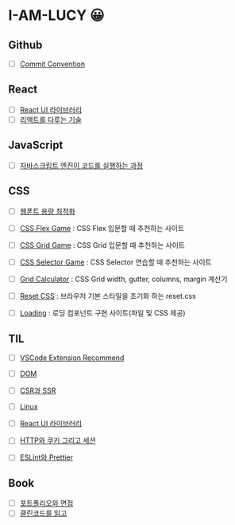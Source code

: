 # I-AM-LUCY 😀

## Github
- [ ] [Commit Convention](https://github.com/Week-I-Learn/I-AM-LUCY/blob/main/Github/Commit%20Convention.md#commit-convention)

## React
- [ ] [React UI 라이브러리](https://www.notion.so/iamalucy/UI-8e5492e77bac422e9d28b8222d785a51)
- [ ] [리액트를 다루는 기술](https://github.com/Week-I-Learn/I-AM-LUCY/blob/main/React/%EB%A6%AC%EC%95%A1%ED%8A%B8%EB%A5%BC%20%EB%8B%A4%EB%A3%A8%EB%8A%94%20%EA%B8%B0%EC%88%A0.md#%EB%A6%AC%EC%95%A1%ED%8A%B8%EB%A5%BC-%EB%8B%A4%EB%A3%A8%EB%8A%94-%EA%B8%B0%EC%88%A0)

## JavaScript
- [ ] [자바스크립트 엔진이 코드를 실행하는 과정](https://github.com/Week-I-Learn/I-AM-LUCY/blob/main/JavaScript/%EC%9E%90%EB%B0%94%EC%8A%A4%ED%81%AC%EB%A6%BD%ED%8A%B8%20%EC%97%94%EC%A7%84%EC%9D%B4%20%EC%BD%94%EB%93%9C%EB%A5%BC%20%EC%8B%A4%ED%96%89%ED%95%98%EB%8A%94%20%EA%B3%BC%EC%A0%95.md#%EC%9E%90%EB%B0%94%EC%8A%A4%ED%81%AC%EB%A6%BD%ED%8A%B8-%EC%97%94%EC%A7%84%EC%9D%B4-%EC%BD%94%EB%93%9C%EB%A5%BC-%EC%8B%A4%ED%96%89%ED%95%98%EB%8A%94-%EA%B3%BC%EC%A0%95)

## CSS
- [ ] [웹폰트 용량 최적화](https://github.com/Week-I-Learn/I-AM-LUCY/blob/main/TIL/WebFont.md)
- [ ] [CSS Flex Game](https://flexboxfroggy.com/#ko) : CSS Flex 입문할 때 추천하는 사이트
- [ ] [CSS Grid Game](https://cssgridgarden.com/#ko) : CSS Grid 입문할 때 추천하는 사이트
- [ ] [CSS Selector Game](https://flukeout.github.io/) : CSS Selector 연습할 때 추천하는 사이트
- [ ] [Grid Calculator](http://gridcalculator.dk/) : CSS Grid width, gutter, columns, margin 계산기  
- [ ] [Reset CSS](https://meyerweb.com/eric/tools/css/reset/) : 브라우저 기본 스타일을 초기화 하는 reset.css 
- [ ] [Loading](https://loading.io/) : 로딩 컴포넌트 구현 사이트(파일 및 CSS 제공) 


## TIL
- [ ] [VSCode Extension Recommend](https://github.com/Week-I-Learn/I-AM-LUCY/blob/main/TIL/VSCode%20Extension.md#vscode-extension-recommend)
- [ ] [DOM](https://github.com/Week-I-Learn/I-AM-LUCY/blob/main/TIL/DOM.md#dom)
- [ ] [CSR과 SSR](https://github.com/Week-I-Learn/I-AM-LUCY/blob/main/TIL/CSR%EA%B3%BC%20SSR.md#csrclient-side-rendering%EA%B3%BC-ssrserver-side-rendering)
- [ ] [Linux](https://github.com/Week-I-Learn/I-AM-LUCY/blob/main/TIL/Linux.md#linux)
- [ ] [React UI 라이브러리](https://github.com/Week-I-Learn/I-AM-LUCY/blob/main/TIL/React%20UI%20%EB%9D%BC%EC%9D%B4%EB%B8%8C%EB%9F%AC%EB%A6%AC.md#ui-%EB%9D%BC%EC%9D%B4%EB%B8%8C%EB%9F%AC%EB%A6%AC)
- [ ] [HTTP와 쿠키 그리고 세션](https://github.com/Week-I-Learn/I-AM-LUCY/blob/main/TIL/HTTP%EC%99%80%20%EC%BF%A0%ED%82%A4%EC%99%80%20%EC%84%B8%EC%85%98%20%EA%B7%B8%EB%A6%AC%EA%B3%A0%20%ED%86%A0%ED%81%B0.md#http%EC%99%80-%EC%BF%A0%ED%82%A4-%EA%B7%B8%EB%A6%AC%EA%B3%A0-%EC%84%B8%EC%85%98)
- [ ] [ESLint와 Prettier](https://github.com/Week-I-Learn/I-AM-LUCY/blob/main/TIL/ESLint%EC%99%80%20Prettier.md#nextjs-typescript-project%EC%97%90-eslint%EC%99%80-prettier-%EC%84%A4%EC%A0%95%ED%95%98%EA%B8%B0)


## Book
- [ ] [포트폴리오와 면접](https://github.com/Week-I-Learn/I-AM-LUCY/blob/main/TIL/%ED%8F%AC%ED%8A%B8%ED%8F%B4%EB%A6%AC%EC%98%A4%EC%99%80%20%EB%A9%B4%EC%A0%91.md#%EB%A9%B4%EC%A0%91%EC%9D%84-%EC%9C%84%ED%95%9C-cs-%EC%A0%84%EA%B3%B5%EC%A7%80%EC%8B%9D-%EB%85%B8%ED%8A%B8)
- [ ] [클린코드를 읽고](https://github.com/Week-I-Learn/I-AM-LUCY/blob/main/TIL/Clean%20Code.md#cleancode)

